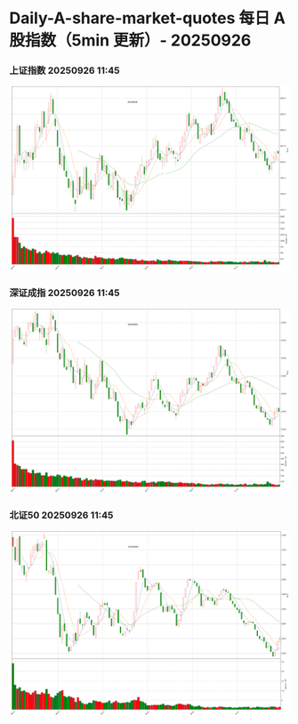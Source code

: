 
# Daily-A-share-market-quotes 每日 A 股指数（5min 更新）- 20250926

### 上证指数 20250926 11:45
![](./fig/2025/9/20250926-sh000001.png)

### 深证成指 20250926 11:45
![](./fig/2025/9/20250926-sz399001.png)

### 北证50 20250926 11:45
![](./fig/2025/9/20250926-bj899050.png)
